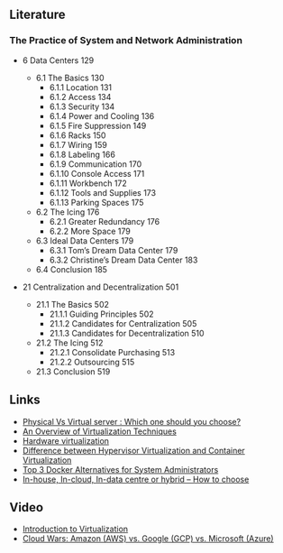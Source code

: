 ## Literature
### The Practice of System and Network Administration
* 6 Data Centers 129
  * 6.1 The Basics 130
    * 6.1.1 Location 131
    * 6.1.2 Access 134
    * 6.1.3 Security 134
    * 6.1.4 Power and Cooling 136
    * 6.1.5 Fire Suppression 149
    * 6.1.6 Racks 150
    * 6.1.7 Wiring 159
    * 6.1.8 Labeling 166
    * 6.1.9 Communication 170
    * 6.1.10 Console Access 171
    * 6.1.11 Workbench 172
    * 6.1.12 Tools and Supplies 173
    * 6.1.13 Parking Spaces 175
  * 6.2 The Icing 176
    * 6.2.1 Greater Redundancy 176
    * 6.2.2 More Space 179
  * 6.3 Ideal Data Centers 179
    * 6.3.1 Tom’s Dream Data Center 179
    * 6.3.2 Christine’s Dream Data Center 183
  * 6.4 Conclusion 185


* 21 Centralization and Decentralization 501
	* 21.1 The Basics 502
		* 21.1.1 Guiding Principles 502
		* 21.1.2 Candidates for Centralization 505
		* 21.1.3 Candidates for Decentralization 510
	* 21.2 The Icing 512
		* 21.2.1 Consolidate Purchasing  513
		* 21.2.2 Outsourcing  515
	* 21.3 Conclusion 519

## Links   
* [Physical Vs Virtual server : Which one should you choose?](https://bobcares.com/blog/virtualization-or-physical-server/)
* [An Overview of Virtualization Techniques](http://www.virtuatopia.com/index.php/An_Overview_of_Virtualization_Techniques)
* [Hardware virtualization](https://en.wikipedia.org/wiki/Hardware_virtualization)
* [Difference between Hypervisor Virtualization and Container Virtualization](http://www.slashroot.in/difference-between-hypervisor-virtualization-and-container-virtualization)
* [Top 3 Docker Alternatives for System Administrators](http://blogs.site24x7.com/2015/09/22/top-3-docker-alternatives-sysadmins/)
* [In-house, In-cloud, In-data centre or hybrid – How to choose](http://www.itproportal.com/2016/03/09/in-house-in-cloud-in-data-centre-or-hybrid-how-to-choose/)

## Video
* [Introduction to Virtualization](https://www.youtube.com/watch?v=zLJbP6vBk2M)
* [Cloud Wars: Amazon (AWS) vs. Google (GCP) vs. Microsoft (Azure)](https://www.youtube.com/watch?v=342KEaxFVjM)
